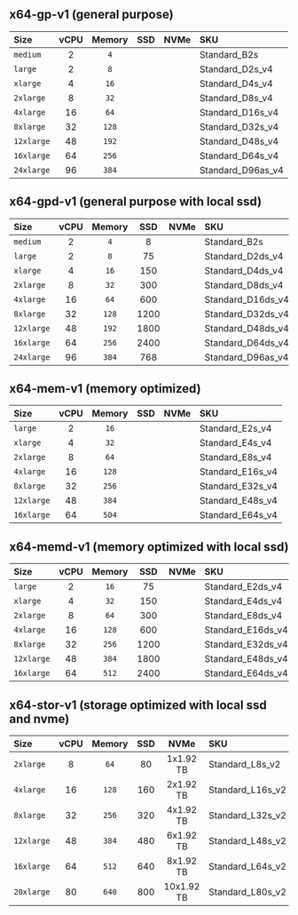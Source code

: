## x64-gp-v1 (general purpose)
| **Size**   |  **vCPU**  | **Memory** |   **SSD**  |  **NVMe**  | **SKU**            |
|:-----------|:----------:|:----------:|:----------:|:----------:|:-------------------|
| `medium`   | 2          | `4`        |            |            | Standard_B2s
| `large`    | 2          | `8`        |            |            | Standard_D2s_v4
| `xlarge`   | 4          | `16`       |            |            | Standard_D4s_v4
| `2xlarge`  | 8          | `32`       |            |            | Standard_D8s_v4
| `4xlarge`  | 16         | `64`       |            |            | Standard_D16s_v4
| `8xlarge`  | 32         | `128`      |            |            | Standard_D32s_v4
| `12xlarge` | 48         | `192`      |            |            | Standard_D48s_v4
| `16xlarge` | 64         | `256`      |            |            | Standard_D64s_v4
| `24xlarge` | 96         | `384`      |            |            | Standard_D96as_v4

## x64-gpd-v1 (general purpose with local ssd)
| **Size**   |  **vCPU**  | **Memory** |   **SSD**  |  **NVMe**  | **SKU**            |
|:-----------|:----------:|:----------:|:----------:|:----------:|:-------------------|
| `medium`   | 2          | `4`        | 8          |            | Standard_B2s
| `large`    | 2          | `8`        | 75         |            | Standard_D2ds_v4
| `xlarge`   | 4          | `16`       | 150        |            | Standard_D4ds_v4
| `2xlarge`  | 8          | `32`       | 300        |            | Standard_D8ds_v4
| `4xlarge`  | 16         | `64`       | 600        |            | Standard_D16ds_v4
| `8xlarge`  | 32         | `128`      | 1200       |            | Standard_D32ds_v4
| `12xlarge` | 48         | `192`      | 1800       |            | Standard_D48ds_v4
| `16xlarge` | 64         | `256`      | 2400       |            | Standard_D64ds_v4
| `24xlarge` | 96         | `384`      | 768        |            | Standard_D96as_v4

## x64-mem-v1 (memory optimized)
| **Size**   |  **vCPU**  | **Memory** |   **SSD**  |  **NVMe**  | **SKU**            |
|:-----------|:----------:|:----------:|:----------:|:----------:|:-------------------|
| `large`    | 2          | `16`       |            |            | Standard_E2s_v4
| `xlarge`   | 4          | `32`       |            |            | Standard_E4s_v4
| `2xlarge`  | 8          | `64`       |            |            | Standard_E8s_v4
| `4xlarge`  | 16         | `128`      |            |            | Standard_E16s_v4
| `8xlarge`  | 32         | `256`      |            |            | Standard_E32s_v4
| `12xlarge` | 48         | `384`      |            |            | Standard_E48s_v4
| `16xlarge` | 64         | `504`      |            |            | Standard_E64s_v4

## x64-memd-v1 (memory optimized with local ssd)
| **Size**   |  **vCPU**  | **Memory** |   **SSD**  |  **NVMe**  | **SKU**            |
|:-----------|:----------:|:----------:|:----------:|:----------:|:-------------------|
| `large`    | 2          | `16`       | 75         |            | Standard_E2ds_v4
| `xlarge`   | 4          | `32`       | 150        |            | Standard_E4ds_v4
| `2xlarge`  | 8          | `64`       | 300        |            | Standard_E8ds_v4
| `4xlarge`  | 16         | `128`      | 600        |            | Standard_E16ds_v4
| `8xlarge`  | 32         | `256`      | 1200       |            | Standard_E32ds_v4
| `12xlarge` | 48         | `384`      | 1800       |            | Standard_E48ds_v4
| `16xlarge` | 64         | `512`      | 2400       |            | Standard_E64ds_v4

## x64-stor-v1 (storage optimized with local ssd and nvme)
| **Size**   |  **vCPU**  | **Memory** |   **SSD**  |  **NVMe**  | **SKU**            |
|:-----------|:----------:|:----------:|:----------:|:----------:|:-------------------|
| `2xlarge`  | 8          | `64`       | 80         | 1x1.92 TB  | Standard_L8s_v2
| `4xlarge`  | 16         | `128`      | 160        | 2x1.92 TB  | Standard_L16s_v2
| `8xlarge`  | 32         | `256`      | 320        | 4x1.92 TB  | Standard_L32s_v2
| `12xlarge` | 48         | `384`      | 480        | 6x1.92 TB  | Standard_L48s_v2
| `16xlarge` | 64         | `512`      | 640        | 8x1.92 TB  | Standard_L64s_v2
| `20xlarge` | 80         | `640`      | 800        | 10x1.92 TB | Standard_L80s_v2

